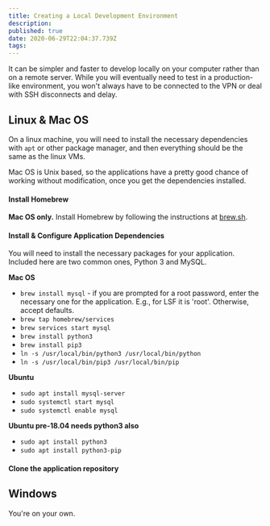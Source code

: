 ```yaml
---
title: Creating a Local Development Environment
description: 
published: true
date: 2020-06-29T22:04:37.739Z
tags: 
---
```


It can be simpler and faster to develop locally on your computer rather than on a remote server. While you will eventually need to test in a production-like environment, you won't always have to be connected to the VPN or deal with SSH disconnects and delay.

## Linux & Mac OS
On a linux machine, you will need to install the necessary dependencies with `apt` or other package manager, and then everything should be the same as the linux VMs.

Mac OS is Unix based, so the applications have a pretty good chance of working without modification, once you get the dependencies installed.

#### Install Homebrew

**Mac OS only.**
Install Homebrew by following the instructions at [brew.sh](https://brew.sh/).


#### Install & Configure Application Dependencies
You will need to install the necessary packages for your application. Included here are two common ones, Python 3 and MySQL.

**Mac OS**

- `brew install mysql` - if you are prompted for a root password, enter the necessary one for the application. E.g., for LSF it is 'root'. Otherwise, accept defaults.
- `brew tap homebrew/services`
- `brew services start mysql`
- `brew install python3`
- `brew install pip3`
- `ln -s /usr/local/bin/python3 /usr/local/bin/python`
- `ln -s /usr/local/bin/pip3 /usr/local/bin/pip`

**Ubuntu**

- `sudo apt install mysql-server`
- `sudo systemctl start mysql`
- `sudo systemctl enable mysql`

**Ubuntu pre-18.04 needs python3 also**
- `sudo apt install python3`
- `sudo apt install python3-pip`



#### Clone the application repository




## Windows
You're on your own.